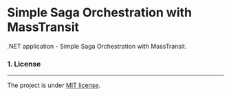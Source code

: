 ﻿# Simple Saga Orchestration with MassTransit

.NET application - Simple Saga Orchestration with MassTransit.

### 1. License
---
The project is under [MIT license](https://opensource.org/licenses/MIT).
 